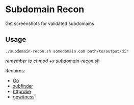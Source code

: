# Subdomain Recon
Get screenshots for validated subdomains

## Usage

`./subdomain-recon.sh somedomain.com path/to/output/dir`

_remember to chmod +x subdomain-recon.sh_

Requires:
- [Go](https://golang.org/)
- [subfinder](https://github.com/projectdiscovery/subfinder)
- [httprobe](https://github.com/tomnomnom/httprobe)
- [gowitness](https://github.com/sensepost/gowitness)
